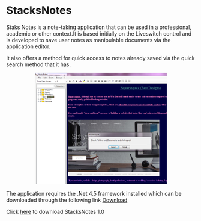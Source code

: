 # StacksNotes

Staks Notes is a note-taking application that can be used in a professional, academic or other context.It is based initially on the Liveswitch control and is developed to save user notes as manipulable documents via the application editor.

It also offers a method for quick access to notes already saved via the quick search method that it has.

<p align="center">
  <img src="https://github.com/LPGTE/StacksNotes/blob/master/staksnoteexport.png" width="70%" title="hover text">
</p>

The application requires the .Net 4.5 framework installed which can be downloaded through the following link <a  href="https://www.microsoft.com/en-US/download/details.aspx?id=30653" >Download</a>

Click <a  href="https://github.com/anouarn/StacksNotes/blob/StacksNotes-1.0/StacksNotes.exe" >here</a> to download StacksNotes 1.0



